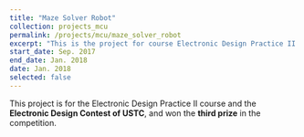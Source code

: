 ```yaml
---
title: "Maze Solver Robot"
collection: projects_mcu
permalink: /projects/mcu/maze_solver_robot
excerpt: "This is the project for course Electronic Design Practice II and won the third prize in the final competition."
start_date: Sep. 2017
end_date: Jan. 2018
date: Jan. 2018
selected: false
---
```


This project is for the Electronic Design Practice II course and the **Electronic Design Contest of USTC**, and won the **third prize** in the competition.